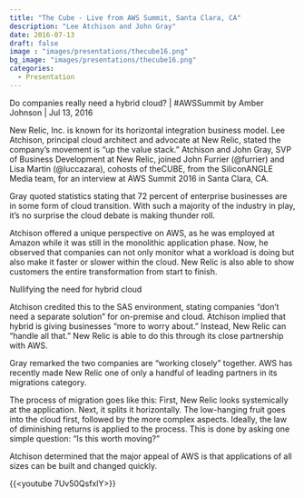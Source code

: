 ```yaml
---
title: "The Cube - Live from AWS Summit, Santa Clara, CA"
description: "Lee Atchison and John Gray"
date: 2016-07-13
draft: false
image : "images/presentations/thecube16.png"
bg_image: "images/presentations/thecube16.png"
categories:
  - Presentation
---
```


Do companies really need a hybrid cloud? | #AWSSummit
by Amber Johnson | Jul 13, 2016

New Relic, Inc. is known for its horizontal integration business model. Lee Atchison, principal cloud architect and advocate at New Relic, stated the company’s movement is “up the value stack.”
Atchison and John Gray, SVP of Business Development at New Relic, joined John Furrier (@furrier) and Lisa Martin (@luccazara), cohosts of theCUBE, from the SiliconANGLE Media team, for an interview at AWS Summit 2016 in Santa Clara, CA.

Gray quoted statistics stating that 72 percent of enterprise businesses are in some form of cloud transition. With such a majority of the industry in play, it’s no surprise the cloud debate is making thunder roll. 

Atchison offered a unique perspective on AWS, as he was employed at Amazon while it was still in the monolithic application phase. Now, he observed that companies can not only monitor what a workload is doing but also make it faster or slower within the cloud. New Relic is also able to show customers the entire transformation from start to finish.

Nullifying the need for hybrid cloud

Atchison credited this to the SAS environment, stating companies “don’t need a separate solution” for on-premise and cloud. Atchison implied that hybrid is giving businesses “more to worry about.” Instead, New Relic can “handle all that.” New Relic is able to do this through its close partnership with AWS.

Gray remarked the two companies are “working closely” together. AWS has recently made New Relic one of only a handful of leading partners in its migrations category.

The process of migration goes like this: First, New Relic looks systemically at the application. Next, it splits it horizontally. The low-hanging fruit goes into the cloud first, followed by the more complex aspects. Ideally, the law of diminishing returns is applied to the process. This is done by asking one simple question: “Is this worth moving?”

Atchison determined that the major appeal of AWS is that applications of all sizes can be built and changed quickly.

{{<youtube 7Uv50QsfxlY>}}